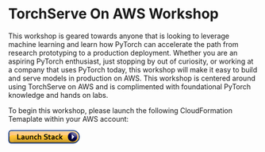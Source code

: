 # TorchServe On AWS Workshop
This workshop is geared towards anyone that is looking to leverage machine learning and learn how PyTorch can accelerate the path from research prototyping to a production deployment. Whether you are an aspiring PyTorch enthusiast, just stopping by out of curiosity, or working at a company that uses PyTorch today, this workshop will make it easy to build and serve models in production on AWS. This workshop is centered around using TorchServe on AWS and is complimented with foundational PyTorch knowledge and hands on labs.

To begin this workshop, please launch the following CloudFormation Temaplate within your AWS account: 

<a href="https://console.aws.amazon.com/cloudformation/home?region=us-east-1#/stacks/create/review?stackName=torchserve-on-aws&templateURL=https://torchserve-workshop.s3.amazonaws.com/torchserve-workshop-template.yaml"> <img src="media/cloudformation-launch-stack.png" align="center"/> </a>
